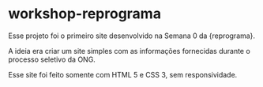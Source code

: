 # workshop-reprograma

Esse projeto foi o primeiro site desenvolvido na Semana 0 da {reprograma}. 

A ideia era criar um site simples com as informações fornecidas durante o processo seletivo da ONG.

Esse site foi feito somente com HTML 5 e CSS 3, sem responsividade. 
